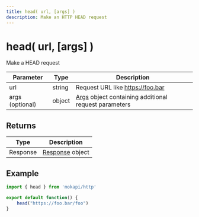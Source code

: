 ```yaml
---
title: head( url, [args] )
description: Make an HTTP HEAD request
---
```

# head( url, [args] )

Make a HEAD request

| Parameter       | Type   | Description                                                                                      |
|-----------------|--------|--------------------------------------------------------------------------------------------------|
| url             | string | Request URL like https://foo.bar                                                                 |
| args (optional) | object | [Args](/docs/javascript-api/mokapi-http/args.md) object containing additional request parameters |

## Returns

| Type     | Description                                                         |
|----------|---------------------------------------------------------------------|
| Response | [Response](/docs/javascript-api/mokapi-http/httpresponse.md) object |

## Example

```javascript
import { head } from 'mokapi/http'

export default function() {
    head("https://foo.bar/foo")
}
```